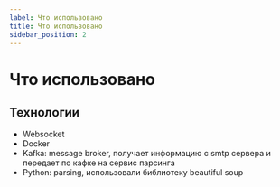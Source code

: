 ```yaml
---
label: Что использовано 
title: Что использовано
sidebar_position: 2
---
```

# Что использовано
## Технологии
- Websocket
- Docker
- Kafka: message broker, получает информацию с smtp сервера и передает по кафке на сервис парсинга
- Python: parsing, использовали библиотеку beautiful soup
